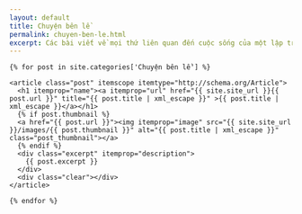 ```yaml
---
layout: default
title: Chuyện bên lề
permalink: chuyen-ben-le.html
excerpt: Các bài viết về mọi thứ liên quan đến cuộc sống của một lập trình viên
---
```

<div id="index">

    {% for post in site.categories['Chuyện bên lề'] %}

    <article class="post" itemscope itemtype="http://schema.org/Article">
      <h1 itemprop="name"><a itemprop="url" href="{{ site.site_url }}{{ post.url }}" title="{{ post.title | xml_escape }}" >{{ post.title | xml_escape }}</a></h1>
      {% if post.thumbnail %}
      <a href="{{ post.url }}"><img itemprop="image" src="{{ site.site_url }}/images/{{ post.thumbnail }}" alt="{{ post.title | xml_escape }}" class="post_thumbnail"></a>
      {% endif %}
      <div class="excerpt" itemprop="description">
        {{ post.excerpt }}
      </div>
      <div class="clear"></div>
    </article>

    {% endfor %}

</div>


